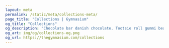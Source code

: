 ```yaml
---
layout: meta
permalink: /static/meta/collections-meta/
page_title: "Collections | Gymnasium"
og_title: "Collections"
og_description: "Chocolate bar danish chocolate. Tootsie roll gummi bears tiramisu halvah."
og_art: img/og/collections-og.png
og_url: https://thegymnasium.com/collections
---
```

